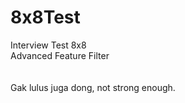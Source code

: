 # 8x8Test
Interview Test 8x8
<br />
Advanced Feature Filter
<br />
<br />
<br />
Gak lulus juga dong, not strong enough.
